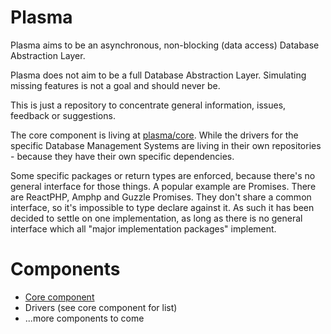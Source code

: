 # Plasma
Plasma aims to be an asynchronous, non-blocking (data access) Database Abstraction Layer.

Plasma does not aim to be a full Database Abstraction Layer. Simulating missing features is not a goal and should never be.

This is just a repository to concentrate general information, issues, feedback or suggestions.

The core component is living at [plasma/core](https://github.com/PlasmaPHP/core). While the drivers for the specific Database Management Systems are living in their own repositories - because they have their own specific dependencies.

Some specific packages or return types are enforced, because there's no general interface for those things. A popular example are Promises. There are ReactPHP, Amphp and Guzzle Promises.
They don't share a common interface, so it's impossible to type declare against it. As such it has been decided to settle on one implementation, as long as there is no general interface which all "major implementation packages" implement.

# Components
- [Core component](https://github.com/PlasmaPHP/core)
- Drivers (see core component for list)
- ...more components to come
